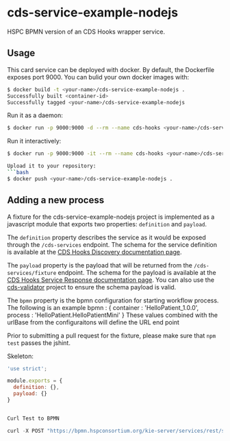 # cds-service-example-nodejs

HSPC BPMN version of an CDS Hooks wrapper service.


## Usage
This card service can be deployed with docker. By default, the Dockerfile exposes port 9000. You can bulid your own docker images with:

```bash
$ docker build -t <your-name>/cds-service-example-nodejs .
Successfully built <container-id>
Successfully tagged <your-name>/cds-service-example-nodejs
```

Run it as a daemon:
```bash
$ docker run -p 9000:9000 -d --rm --name cds-hooks <your-name>/cds-service-example-nodejs
```

Run it interactively:
```bash
$ docker run -p 9000:9000 -it --rm --name cds-hooks <your-name>/cds-service-example-nodejs

Upload it to your repository:
```bash
$ docker push <your-name>/cds-service-example-nodejs .
```

## Adding a new process
A fixture for the cds-service-example-nodejs project is implemented as a javascript module that exports two properties: `definition` and `payload`.

The `definition` property describes the service as it would be exposed through the `/cds-services` endpoint. The schema for the service definition is available at the [CDS Hooks Discovery documentation page](http://cds-hooks.github.io/docs/#discovery).

The `payload` property is the payload that will be returned from the `/cds-services/fixture` endpoint. The schema for the payload is available at the [CDS Hooks Service Response documentation page](http://cds-hooks.github.io/docs/#cds-service-response). You can also use the [cds-validator](https://github.com/cds-hooks/cds-validator) project to ensure the schema payload is valid.

The `bpmn` property is the bpmn configuration for starting workflow process. The following is an example
  bpmn : {
	    container : 'HelloPatient_1.0.0',
	    process : 'HelloPatient.HelloPatientMini'
  }
  These values combined with the urlBase from the configuraitons will define the URL end point

Prior to submitting a pull request for the fixture, please make sure that `npm test` passes the jshint.

Skeleton:

```js
'use strict';

module.exports = {
  definition: {},
  payload: {}
}


Curl Test to BPMN

curl -X POST "https://bpmn.hspconsortium.org/kie-server/services/rest/server/containers/HelloPatient_1.0.0/processes/HelloPatient.HelloPatientMini/instances"  -H "accept: application/json" -H "content-type: application/json" -d "{\"PatientId\":\"SMART-1288992\",\"FHIRUrl\":\"https://api.hspconsortium.org/cdshooksdstu2/open\"}" -H "Authorization: Basic a2llc2VydmVyOmtpZXNlcnZlcjEh"

 
 

